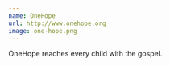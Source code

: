 ```yaml
---
name: OneHope
url: http://www.onehope.org
image: one-hope.png
---
```

OneHope reaches every child with the gospel.
